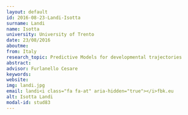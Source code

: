 ```yaml
---
layout: default 
id: 2016-08-23-Landi-Isotta
surname: Landi
name: Isotta
university: University of Trento
date: 23/08/2016
aboutme: 
from: Italy
research_topic: Predictive Models for developmental trajectories
abstract: 
advisor: Furlanello Cesare
keywords: 
website: 
img: landi.jpg
email: landi<i class="fa fa-at" aria-hidden="true"></i>fbk.eu
alt: Isotta Landi
modal-id: stud83
---
```

